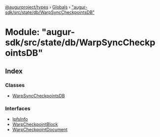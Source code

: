 [@augurproject/types](../README.md) › [Globals](../globals.md) › ["augur-sdk/src/state/db/WarpSyncCheckpointsDB"](_augur_sdk_src_state_db_warpsynccheckpointsdb_.md)

# Module: "augur-sdk/src/state/db/WarpSyncCheckpointsDB"

## Index

### Classes

* [WarpSyncCheckpointsDB](../classes/_augur_sdk_src_state_db_warpsynccheckpointsdb_.warpsynccheckpointsdb.md)

### Interfaces

* [IpfsInfo](../interfaces/_augur_sdk_src_state_db_warpsynccheckpointsdb_.ipfsinfo.md)
* [WarpCheckpointBlock](../interfaces/_augur_sdk_src_state_db_warpsynccheckpointsdb_.warpcheckpointblock.md)
* [WarpCheckpointDocument](../interfaces/_augur_sdk_src_state_db_warpsynccheckpointsdb_.warpcheckpointdocument.md)
